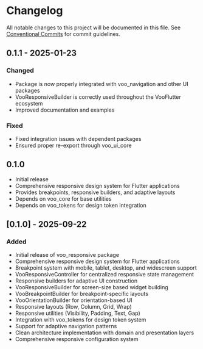 # Changelog

All notable changes to this project will be documented in this file.
See [Conventional Commits](https://conventionalcommits.org) for commit guidelines.

## 0.1.1 - 2025-01-23

### Changed
- Package is now properly integrated with voo_navigation and other UI packages
- VooResponsiveBuilder is correctly used throughout the VooFlutter ecosystem
- Improved documentation and examples

### Fixed
- Fixed integration issues with dependent packages
- Ensured proper re-export through voo_ui_core

## 0.1.0

- Initial release
- Comprehensive responsive design system for Flutter applications
- Provides breakpoints, responsive builders, and adaptive layouts
- Depends on voo_core for base utilities
- Depends on voo_tokens for design token integration

## [0.1.0] - 2025-09-22

### Added
- Initial release of voo_responsive package
- Comprehensive responsive design system for Flutter applications
- Breakpoint system with mobile, tablet, desktop, and widescreen support
- VooResponsiveController for centralized responsive state management
- Responsive builders for adaptive UI construction
- VooResponsiveBuilder for screen-size based widget building
- VooBreakpointBuilder for breakpoint-specific layouts
- VooOrientationBuilder for orientation-based UI
- Responsive layouts (Row, Column, Grid, Wrap)
- Responsive utilities (Visibility, Padding, Text, Gap)
- Integration with voo_tokens for design token system
- Support for adaptive navigation patterns
- Clean architecture implementation with domain and presentation layers
- Comprehensive responsive configuration system